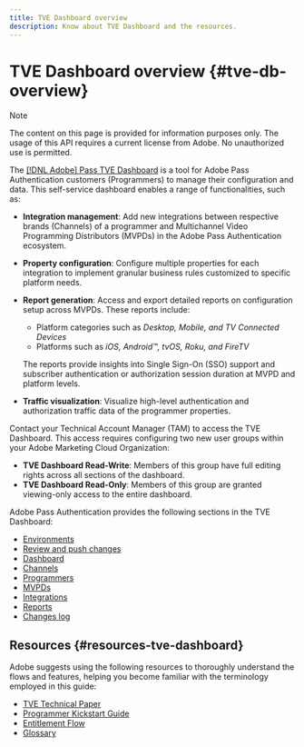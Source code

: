 ```yaml
---
title: TVE Dashboard overview
description: Know about TVE Dashboard and the resources.
---
```


# TVE Dashboard overview {#tve-db-overview}

>[!NOTE]
>
>The content on this page is provided for information purposes only. The usage of this API requires a current license from Adobe. No unauthorized use is permitted.

The [[!DNL Adobe] Pass TVE Dashboard](https://experience.adobe.com/pass/authentication) is a tool for Adobe Pass Authentication customers (Programmers) to manage their configuration and data. This self-service dashboard enables a range of functionalities, such as:

* **Integration management**: Add new integrations between respective brands (Channels) of a programmer and Multichannel Video Programming Distributors (MVPDs) in the Adobe Pass Authentication ecosystem.

* **Property configuration**: Configure multiple properties for each integration to implement granular business rules customized to specific platform needs.

* **Report generation**: Access and export detailed reports on configuration setup across MVPDs. These reports include:
    * Platform categories such as *Desktop, Mobile, and TV Connected Devices* 
    * Platforms such as *iOS, Android&trade;, tvOS, Roku, and FireTV*
    
    The reports provide insights into Single Sign-On (SSO) support and subscriber authentication or authorization session duration at MVPD and platform levels.

* **Traffic visualization**: Visualize high-level authentication and authorization traffic data of the programmer properties.

Contact your Technical Account Manager (TAM) to access the TVE Dashboard. This access requires configuring two new user groups within your Adobe Marketing Cloud Organization:

* **TVE Dashboard Read-Write**: Members of this group have full editing rights across all sections of the dashboard.
* **TVE Dashboard Read-Only**:  Members of this group are granted viewing-only access to the entire dashboard.

Adobe Pass Authentication provides the following sections in the TVE Dashboard:

* [Environments](/help/authentication/tve-dashboard-environments.md)
* [Review and push changes](/help/authentication/tve-dashboard-review-push-changes.md)
* [Dashboard](/help/authentication/tve-dashboard-home.md)
* [Channels](/help/authentication/tve-dashboard-channels.md)
* [Programmers](/help/authentication/tve-dashboard-programmers.md)
* [MVPDs](/help/authentication/tve-dashboard-mvpds.md)
* [Integrations](/help/authentication/tve-dashboard-integrations.md)
* [Reports](/help/authentication/tve-dashboard-reports.md)
* [Changes log](/help/authentication/tve-dashboard-changes-log.md)

## Resources {#resources-tve-dashboard}

Adobe suggests using the following resources to thoroughly understand the flows and features, helping you become familiar with the terminology employed in this guide:

* [TVE Technical Paper](/help/authentication/technical-paper.md)
* [Programmer Kickstart Guide](/help/authentication/programmer-kickstart-guide.md)
* [Entitlement Flow](/help/authentication/entitlement-flow.md)
* [Glossary](/help/authentication/glossary.md)


